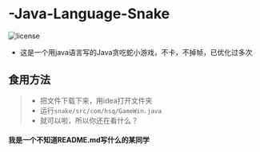 # -Java-Language-Snake
![license](https://img.shields.io/badge/license-MIT-brightgreen
)
- 这是一个用java语言写的Java贪吃蛇小游戏，不卡，不掉帧，已优化过多次
## 食用方法
> - 把文件下载下来，用idea打开文件夹
> - 运行`snake/src/com/hsq/GameWin.java`
> - 就可以啦，所以你还在看什么？
#### 我是一个不知道README.md写什么的某同学
